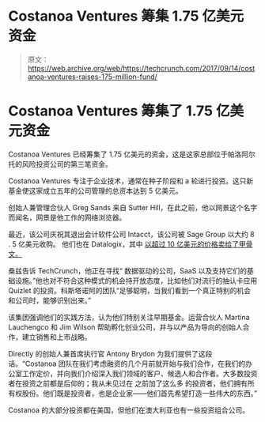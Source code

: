 # Costanoa Ventures 筹集 1.75 亿美元资金 

> 原文：<https://web.archive.org/web/https://techcrunch.com/2017/09/14/costanoa-ventures-raises-175-million-fund/>

# Costanoa Ventures 筹集了 1.75 亿美元资金

Costanoa Ventures 已经筹集了 1.75 亿美元的资金，这是这家总部位于帕洛阿尔托的风险投资公司的第三笔资金。

Costanoa Ventures 专注于企业技术，通常在种子阶段和 a 轮进行投资。这只新基金使这家成立五年的公司管理的总资本达到 5 亿美元。

创始人兼管理合伙人 Greg Sands 来自 Sutter Hill，在此之前，他以网景这个名字而闻名，网景是他工作的网络浏览器。

最近，该公司庆祝其退出会计软件公司 Intacct，该公司被 Sage Group 以大约 8 . 5 亿美元收购。 他们也在 Datalogix，其中 [以超过 10 亿美元的价格卖给了甲骨文。](https://web.archive.org/web/20221206154747/https://www.crunchbase.com/organization/datalogix#/entity)

桑兹告诉 TechCrunch，他正在寻找“ 数据驱动的公司，SaaS 以及支持它们的基础设施。”他也对不符合这种模式的机会持开放态度，比如他们对流行的抽认卡应用 Quizlet 的投资。科斯塔诺阿的团队“足够聪明，当我们看到一个真正特别的机会和公司时，能够识别出来。”

该集团强调他们的实践方法，认为他们特别关注早期基金。运营合伙人 Martina Lauchengco 和 Jim Wilson 帮助孵化创业公司，并与以产品为导向的创始人合作，建立销售和上市战略。

Directly 的创始人兼首席执行官 Antony Brydon 为我们提供了这段话。“Costanoa 团队在我们考虑融资的几个月前就开始与我们合作，在我们的办公室工作定价，并向我们介绍深入我们领域的客户、候选人和合作者。大多数投资者在投资之前都是后仰的；我从未见过在 之前加了这么多 的投资者，他们拥有所有权股份。他们既是投资者，也是企业家——他们首先希望打造一些伟大的东西。”

Costanoa 的大部分投资都在美国，但他们在澳大利亚也有一些投资组合公司。
